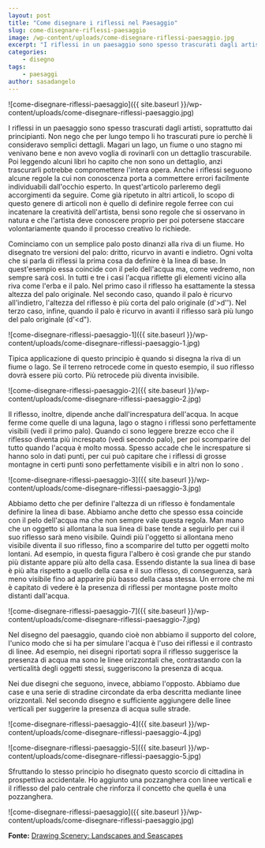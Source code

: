 ```yaml
---
layout: post
title: "Come disegnare i riflessi nel Paesaggio"
slug: come-disegnare-riflessi-paesaggio
image: /wp-content/uploads/come-disegnare-riflessi-paesaggio.jpg
excerpt: "I riflessi in un paesaggio sono spesso trascurati dagli artisti, soprattutto dai principianti. Non nego che per lungo tempo li ho trascurati pure io"
categories:
    - disegno
tags:
    - paesaggi
author: sasadangelo
---
```


![come-disegnare-riflessi-paesaggio]({{ site.baseurl }}/wp-content/uploads/come-disegnare-riflessi-paesaggio.jpg)

I riflessi in un paesaggio sono spesso trascurati dagli artisti, soprattutto dai principianti. Non nego che per lungo tempo li ho trascurati pure io perchè li consideravo semplici dettagli. Magari un lago, un fiume o uno stagno mi venivano bene e non avevo voglia di rovinarli con un dettaglio trascurabile. Poi leggendo alcuni libri ho capito che non sono un dettaglio, anzi trascurarli potrebbe compromettere l'intera opera. Anche i riflessi seguono alcune regole la cui non conoscenza porta a commettere errori facilmente individuabili dall'occhio esperto. In quest'articolo parleremo degli accorgimenti da seguire. Come già ripetuto in altri articoli, lo scopo di questo genere di articoli non è quello di definire regole ferree con cui incatenare la creatività dell'artista, bensì sono regole che si osservano in natura e che l'artista deve conoscere proprio per poi potersene staccare volontariamente quando il processo creativo lo richiede.

Cominciamo con un semplice palo posto dinanzi alla riva di un fiume. Ho disegnato tre versioni del palo: dritto, ricurvo in avanti e indietro. Ogni volta che si parla di riflessi la prima cosa da definire è la linea di base. In quest'esempio essa coincide con il pelo dell'acqua ma, come vedremo, non sempre sarà così. In tutti e tre i casi l'acqua riflette gli elementi vicino alla riva come l'erba e il palo. Nel primo caso il riflesso ha esattamente la stessa altezza del palo originale. Nel secondo caso, quando il palo è ricurvo all'indietro, l'altezza del riflesso è più corta del palo originale (d'>d''). Nel terzo caso, infine, quando il palo è ricurvo in avanti il riflesso sarà più lungo del palo originale (d'<d").

![come-disegnare-riflessi-paesaggio-1]({{ site.baseurl }}/wp-content/uploads/come-disegnare-riflessi-paesaggio-1.jpg)

Tipica applicazione di questo principio è quando si disegna la riva di un fiume o lago. Se il terreno retrocede come in questo esempio, il suo riflesso dovrà essere più corto. Più retrocede più diventa invisibile.

![come-disegnare-riflessi-paesaggio-2]({{ site.baseurl }}/wp-content/uploads/come-disegnare-riflessi-paesaggio-2.jpg)

Il riflesso, inoltre, dipende anche dall'increspatura dell'acqua. In acque ferme come quelle di una laguna, lago o stagno i riflessi sono perfettamente visibili (vedi il primo palo). Quando ci sono leggere brezze ecco che il riflesso diventa più increspato (vedi secondo palo), per poi scomparire del tutto quando l'acqua è molto mossa. Spesso accade che le increspature si hanno solo in dati punti, per cui può capitare che i riflessi di grosse montagne in certi punti sono perfettamente visibili e in altri non lo sono .

![come-disegnare-riflessi-paesaggio-3]({{ site.baseurl }}/wp-content/uploads/come-disegnare-riflessi-paesaggio-3.jpg)

Abbiamo detto che per definire l'altezza di un riflesso è fondamentale definire la linea di base. Abbiamo anche detto che spesso essa coincide con il pelo dell'acqua ma che non sempre vale questa regola. Man mano che un oggetto si allontana la sua linea di base tende a seguirlo per cui il suo riflesso sarà meno visibile. Quindi più l'oggetto si allontana meno visibile diventa il suo riflesso, fino a scomparire del tutto per oggetti molto lontani. Ad esempio, in questa figura l'albero è così grande che pur stando più distante appare più alto della casa. Essendo distante la sua linea di base è più alta rispetto a quello della casa e il suo riflesso, di conseguenza, sarà meno visibile fino ad apparire più basso della casa stessa. Un errore che mi è capitato di vedere è la presenza di riflessi per montagne poste molto distanti dall'acqua.

![come-disegnare-riflessi-paesaggio-7]({{ site.baseurl }}/wp-content/uploads/come-disegnare-riflessi-paesaggio-7.jpg)

Nel disegno del paesaggio, quando cioè non abbiamo il supporto del colore, l'unico modo che si ha per simulare l'acqua è l'uso dei riflessi e il contrasto di linee. Ad esempio, nei disegni riportati sopra il riflesso suggerisce la presenza di acqua ma sono le linee orizzontali che, contrastando con la verticalità degli oggetti stessi, suggeriscono la presenza di acqua.

Nei due disegni che seguono, invece, abbiamo l'opposto. Abbiamo due case e una serie di stradine circondate da erba descritta mediante linee orizzontali. Nel secondo disegno e sufficiente aggiungere delle linee verticali per suggerire la presenza di acqua sulle strade.

![come-disegnare-riflessi-paesaggio-4]({{ site.baseurl }}/wp-content/uploads/come-disegnare-riflessi-paesaggio-4.jpg)

![come-disegnare-riflessi-paesaggio-5]({{ site.baseurl }}/wp-content/uploads/come-disegnare-riflessi-paesaggio-5.jpg)

Sfruttando lo stesso principio ho disegnato questo scorcio di cittadina in prospettiva accidentale. Ho aggiunto una pozzanghera con linee verticali e il riflesso del palo centrale che rinforza il concetto che quella è una pozzanghera.

![come-disegnare-riflessi-paesaggio]({{ site.baseurl }}/wp-content/uploads/come-disegnare-riflessi-paesaggio.jpg)

**Fonte:** [Drawing Scenery: Landscapes and Seascapes](https://www.amazon.com/Drawing-Scenery-Landscapes-Jack-Hamm/dp/0399508066)
